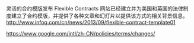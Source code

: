 灵活的合约模版发布
Flexible Contracts 网站已经建立并为美国和英国的法律制度建立了合约模版，并提供了各种文章和幻灯片以提供该方式的相关背景信息。
http://www.infoq.com/cn/news/2013/09/flexible-contract-template01

https://www.google.com/intl/zh-CN/policies/terms/changes/